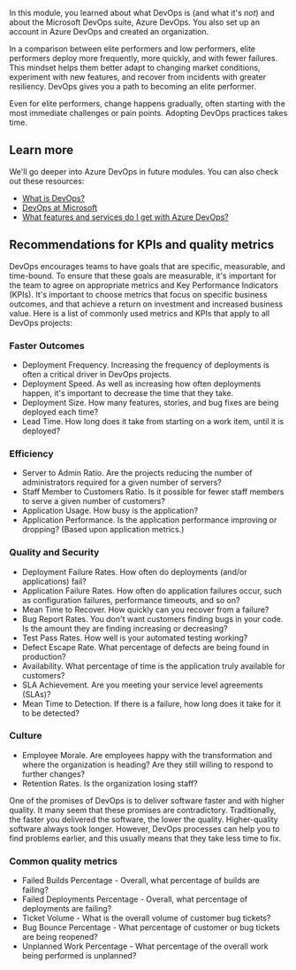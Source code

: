 In this module, you learned about what DevOps is (and what it's *not*) and about the Microsoft DevOps suite, Azure DevOps. You also set up an account in Azure DevOps and created an organization.

In a comparison between elite performers and low performers, elite performers deploy more frequently, more quickly, and with fewer failures. This mindset helps them better adapt to changing market conditions, experiment with new features, and recover from incidents with greater resiliency. DevOps gives you a path to becoming an elite performer.

Even for elite performers, change happens gradually, often starting with the most immediate challenges or pain points. Adopting DevOps practices takes time.

## Learn more

We'll go deeper into Azure DevOps in future modules. You can also check out these resources:

* [What is DevOps?](https://docs.microsoft.com/azure/devops/learn/what-is-devops?azure-portal=true)
* [DevOps at Microsoft](https://docs.microsoft.com/azure/devops/learn/devops-at-microsoft?azure-portal=true)
* [What features and services do I get with Azure DevOps?](https://docs.microsoft.com/azure/devops/user-guide/services?view=azure-devops?azure-portal=true)

## Recommendations for KPIs and quality metrics

 DevOps encourages teams to have goals that are specific, measurable, and time-bound. To ensure that these goals are measurable, it's important for the team to agree on appropriate metrics and Key Performance Indicators (KPIs). It's important to choose metrics that focus on specific business outcomes, and that achieve a return on investment and increased business value. Here is a list of commonly used metrics and KPIs that apply to all DevOps projects:

### Faster Outcomes

* Deployment Frequency. Increasing the frequency of deployments is often a critical driver in DevOps projects.
* Deployment Speed. As well as increasing how often deployments happen, it's important to decrease the time that they take.
* Deployment Size. How many features, stories, and bug fixes are being deployed each time?
* Lead Time. How long does it take from starting on a work item, until it is deployed?

### Efficiency

* Server to Admin Ratio. Are the projects reducing the number of administrators required for a given number of servers?
* Staff Member to Customers Ratio. Is it possible for fewer staff members to serve a given number of customers?
* Application Usage. How busy is the application?
* Application Performance. Is the application performance improving or dropping? (Based upon application metrics.)

### Quality and Security

* Deployment Failure Rates. How often do deployments (and/or applications) fail?
* Application Failure Rates. How often do application failures occur, such as configuration failures, performance timeouts, and so on?
* Mean Time to Recover. How quickly can you recover from a failure?
* Bug Report Rates. You don't want customers finding bugs in your code. Is the amount they are finding increasing or decreasing?
* Test Pass Rates. How well is your automated testing working?
* Defect Escape Rate. What percentage of defects are being found in production?
* Availability. What percentage of time is the application truly available for customers?
* SLA Achievement. Are you meeting your service level agreements (SLAs)?
* Mean Time to Detection. If there is a failure, how long does it take for it to be detected?

### Culture

* Employee Morale. Are employees happy with the transformation and where the organization is heading? Are they still willing to respond to further changes?
* Retention Rates. Is the organization losing staff?

One of the promises of DevOps is to deliver software faster and with higher quality. It many seem that these promises are contradictory. Traditionally, the faster you delivered the software, the lower the quality. Higher-quality software always took longer. However, DevOps processes can help you to find problems earlier, and this usually means that they take less time to fix.

### Common quality metrics

* Failed Builds Percentage - Overall, what percentage of builds are failing?
* Failed Deployments Percentage - Overall, what percentage of deployments are failing?
* Ticket Volume - What is the overall volume of customer bug tickets?
* Bug Bounce Percentage - What percentage of customer or bug tickets are being reopened?
* Unplanned Work Percentage - What percentage of the overall work being performed is unplanned?